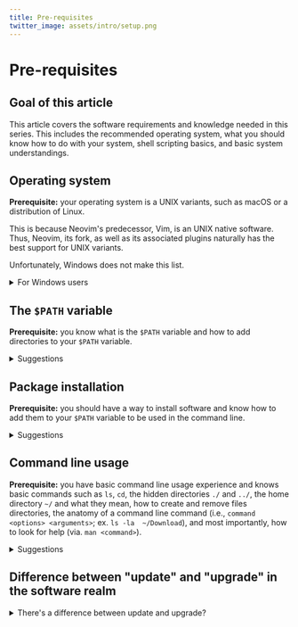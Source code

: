 ```yaml
---
title: Pre-requisites
twitter_image: assets/intro/setup.png
---
```

# Pre-requisites

## Goal of this article

This article covers the software requirements and knowledge needed in this series. This includes the recommended operating system, what you should know how to do with your system, shell scripting basics, and basic system understandings. 

## Operating system

**Prerequisite:** your operating system is a UNIX variants, such as macOS or a distribution of Linux.

This is because Neovim's predecessor, Vim, is an UNIX native software. Thus, Neovim, its fork, as well as its associated plugins naturally has the best support for UNIX variants.

Unfortunately, Windows does not make this list.

<details>
<summary>For Windows users</summary>

If you are a Windows user, certain specific steps in the guide may differ for you and certain features may not be available, or requires a great deal of effort to get working. There may be occasional tips throughout this guide if you are working with Neovim natively on Windows, but they will likely not apply to all steps. 

If you are using Windows but would still like to follow a guide with a UNIX operating system, you have a few alternatives. 
1. Duel-booting a Linux distribution such as Ubuntu on your Windows laptop. 

    Most modern Windows machines support this option. Given that I have little hands-on experience with this option, I recommend [this guide](https://www.freecodecamp.org/news/how-to-dual-boot-windows-10-and-ubuntu-linux-dual-booting-tutorial/).

    **Warning**: there are many drawbacks associated with this option. For instance, you run the risk of breaking your existing operating system (and this is especially bad if you're playing with your working laptop).

    If you are just here to try it out and is not fully committed to having an entire separate operating system on your laptop, see the next option. 
    
1. If you are not committed enough to out with the project, I recommend using a virtual machine via VirtualBox and use a popular Linux distribution such as Ubuntu. 

    You may find a guide on Ubuntu's website [here](https://ubuntu.com/tutorials/how-to-run-ubuntu-desktop-on-a-virtual-machine-using-virtualbox#1-overview).

    After installation, I recommend running the virtual machine in multi-user mode (aka. non-graphical user interface) and use an SSH client, such as PuTTy, to SSH into the virtual machine from the host machine to use the editor. Non-GUI mode will conserve battery on your machine. 

    To disable GUI, you may run the command `sudo systemctl set-default multi-user.target`. To re-enable it, run `sudo systemctl set-default graphical.target`. To learn how commands work, see [Command line usage]().
    </details>

## The `$PATH` variable

**Prerequisite:** you know what is the `$PATH` variable and how to add directories to your `$PATH` variable. 

<details>
<summary>Suggestions</summary>

**What it is**

PATH is an environment variable on operating systems specifying a set of directories where executable programs are located. When you enter a command line command, the operating system searches for the according executable from the list of directories in `$PATH` and executes the command if the executable is found, and returns an error otherwise. 

**How to add directories to `$PATH`** 

On macOS, edit the `.zshrc` file found in your home directory and add `export PATH="<path-to-directory>:$PATH"`, save the file, then restart your terminal. 

On Linux, edit the `.bashrc` file found in your home directory and add `export PATH="<path-to-directory>:$PATH"`, save the file, then restart the terminal. 

For Windows users, follows [this guide](https://www.architectryan.com/2018/03/17/add-to-the-path-on-windows-10/).
</details>

## Package installation

**Prerequisite:** you should have a way to install software and know how to add them to your `$PATH` variable to be used in the command line. 


<details>

<summary>Suggestions</summary>

For Linux users: I suggest using your distribution's package manager (ex. `apt-get` for Ubuntu).

For macOS users: Homebrew is a great option. To install it, I suggest following [the guide](https://brew.sh/) on their website.

For Windows users: unfortunately, there are no great package managers. You'll have to manage the packages manually by downloading them from the package's official website and adding it to `$PATH`.
</details>

## Command line usage

**Prerequisite:** you have basic command line usage experience and knows basic commands such as `ls`, `cd`, the hidden directories `./` and `../`, the home directory `~/` and what they mean, how to create and remove files directories, the anatomy of a command line command (i.e., `command <options> <arguments>`; ex. `ls -la  ~/Download`), and most importantly, how to look for help (via. `man <command>`).

<details>
<summary>Suggestions</summary>

Here are the basic set of concepts which I suggest that you get yourself familiar with before proceeding

- Home directory: the directory for your user account on the computer. For Linux / macOS, this is usually `/home/<username>/` while for Windows, it would be `\user\<username\`. In the command line, this directory is shortened to be `~/`.

- Working directory: i.e., the current directory you're in. You can find its full path with the command `pwd`.

- Hidden files and directories: these are files or directories which begin with `.` and are usually hidden from view unless explicitly asked to be displayed. This may include configuration files such as `.zshrc` or directories, such as `~/.config/`. 

- The `./` and `../` directories: these are hidden directories found in every directory which references that directory and the parent directory, respectively. 

    For instance, `~/Downloads/neovim/./` is the same as `~/Downloads/neovim/`, while `~/Downloads/neovim/../` refers to `~/Downloads/`.

<!-- (i.e., usually the with your username like `/users/tigerding`) and y -->

Here are the basic set of command line commands which are required for this series

- `ls <options> <arguments>`: lists files and directories under the current working directory. 

    Common options include
    - `-a`, which additionally lists hidden files, and 
    - `-l`, which lists the content in long format (with details such as date and permissions)

    Arguments usually consist of the directory which you want to list. Leave it blank if you wish to list the current directory. 

    For instance, if you're working directory is the home directory and you wish to list all content in the `Downloads` sub-directory in long format, you would use `ls -la ./Downloads`.

- `cd <options> <arguments>`: changes the working directory to the directory provided in the arguments. By default, if no arguments are provided, the working directory is changed to be the home directory.

    For instance, if the current working directory is `~/Downloads/` and I wish to change the current working directory to the subdirectory `neovim/` in `~/Downloads/`, the command I would enter is `cd neovim/`.

    This is equivalent to double-clicking and entering a folder in your file explorer. 

- `mkdir <options> <arguments>`: adds a directory with the name provided in the arguments to the current working directory. 

    Common options include
    - `-p`, which creates intermediate directories if the argument is a chain of directories

    For instance, if the current working directory is `~/Downloads/` and I wish to create a directory called `neovim/`, within which I want a sub-directory called `folder1/`, I would enter the command `mkdir -p neovim/folder1/`. 

    This is equivalent to creating new folders in your file explorer. 

- `rm <options> <arguments>`: deletes the files or directories provided in the arguments. 

    **WARNING: This action cannot be reverted and all files and directories provided in the arguments are permanently deleted and NOT moved to the trash bin**.

    Common options include 
    - `-r`, which recursively removes all content provided in arguments, including files in subdirectories. This option is used when removing a non-empty directory.

    For instance, if I wish to remove the `neovim` directory in `~/Downloads/` which is my current working directory, I would enter the command `rm -r neovim/`.

- `man <arguments>`: displays the manual for the command provided in the arguments. This is the place to look for help when unsure about something. 

    For instance, if I wished to learn more about the `rm` command, I would enter `man rm`. 
    </details>

## Difference between "update" and "upgrade" in the software realm

<details> 
<summary>There's a difference between update and upgrade?</summary>

Although almost always used interchangeably, "update" and "upgrade" have distinct, though similar meanings in the software realm. 

Both refer to downloading and replacing a older version of a particular piece of software with a newer version. 

However, update only "enhances" software, meaning they don't provide new features and only fixes problems instead.

Upgrade, on the otherhand, often brings new features and other significant changes. 

As an analogy, consider an old, framed painting. An update would be equivalent to replacing the paint-stripping wood with new ones, whereas an upgrade would be equivalent to replacing the current painting with the original Mona Lisa. 
</details>

<!-- - Pre-requisites -->
<!--     - Goal of article -->
<!--     - OS -->
<!--         - Unix variant (preferred) -->
<!--         - Windows (figure stuff out yourself; may occationally have tips) -->
<!--             - Alternate solutions: VirtualBox (talk about personal experience) -->
<!--     - Install packages (ex. ripgrep) -->
<!--     - Command line usage (will use throughout the series with few exceptions in tips for Windows) -->
<!--         - Calling a command (ex. `vim *file name*` or `ls -la`) -->
<!--         - Manual command -->
<!--     - Shell scripting (with small tutorials) -->
<!--     - Understanding of the `$PATH` variable -->
